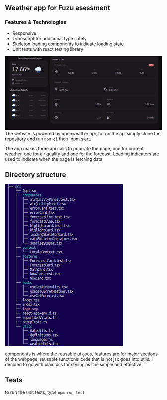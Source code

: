 ## Weather app for Fuzu asessment

### Features & Technologies
- Responsive
- Typescript for additional type safety
- Skeleton loading components to indicate loading state
- Unit tests with react testing library 


![homepage](weather_app.png)
The website is powered by openweather api, to run the api simply clone the repository and run  `npm ci` then `npm start.

The app makes three api calls to populate the page, one for current weather, one for air quality and one for the forecast. 
Loading indicators are used to indicate when the page is fetching data. 

## Directory structure
![homepage](directory.png)

components is where the reusable ui goes, features are for major sections of the webpage, reusable functional code that is not jsx goes into utils. I decided to go with plain css for styling as it is simple and effective.

## Tests
to run the unit tests, type `npm run test`
